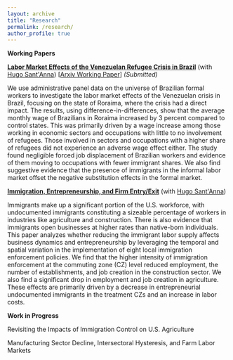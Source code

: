 ```yaml
---
layout: archive
title: "Research"
permalink: /research/
author_profile: true
---
```


**Working Papers**


[**Labor Market Effects of the Venezuelan Refugee Crisis in Brazil**](https://shsamyam.github.io/files/SantAnnaShrestha2023.pdf) (with [Hugo Sant'Anna](https://hsantanna.org/)) [[Arxiv Working Paper](https://arxiv.org/abs/2302.04201)] *(Submitted)*

We use administrative panel data on the universe of Brazilian formal workers to investigate the labor market effects of the Venezuelan crisis in Brazil, focusing on the state of Roraima, where the crisis had a direct impact. The results, using difference-in-differences, show that the average monthly wage of Brazilians in Roraima increased by 3 percent compared to control states. This was primarily driven by a wage increase among those working in economic sectors and occupations with little to no involvement of refugees. Those involved in sectors and occupations with a higher share of refugees did not experience an adverse wage effect either. The study found negligible forced job displacement of Brazilian workers and evidence of them moving to occupations with fewer immigrant shares. We also find suggestive evidence that the presence of immigrants in the informal labor market offset the negative substitution effects in the formal market.

[**Immigration, Entrepreneurship, and Firm Entry/Exit**](https://shsamyam.github.io/files/ShresthaSantAnna2023.pdf) (with [Hugo Sant'Anna](https://hsantanna.org/))

Immigrants make up a significant portion of the U.S. workforce, with undocumented immigrants constituting a sizeable percentage of workers in industries like agriculture and construction. There is also evidence that immigrants open businesses at higher rates than native-born individuals. This paper analyzes whether reducing the immigrant labor supply affects business dynamics and entrepreneurship by leveraging the temporal and spatial variation in the implementation of eight local immigration enforcement policies. We find that the higher intensity of immigration enforcement at the commuting zone (CZ) level reduced employment, the number of establishments, and job creation in the construction sector. We also find a significant drop in employment and job creation in agriculture. These effects are primarily driven by a decrease in entrepreneurial undocumented immigrants in the treatment CZs and an increase in labor costs.

**Work in Progress**

Revisiting the Impacts of Immigration Control on U.S. Agriculture

Manufacturing Sector Decline, Intersectoral Hysteresis, and Farm Labor Markets
